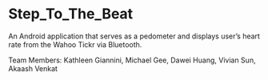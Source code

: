 # Step_To_The_Beat

An Android application that serves as a pedometer and displays user’s heart rate from the Wahoo Tickr via Bluetooth.

Team Members: Kathleen Giannini, Michael Gee, Dawei Huang, Vivian Sun, Akaash Venkat
